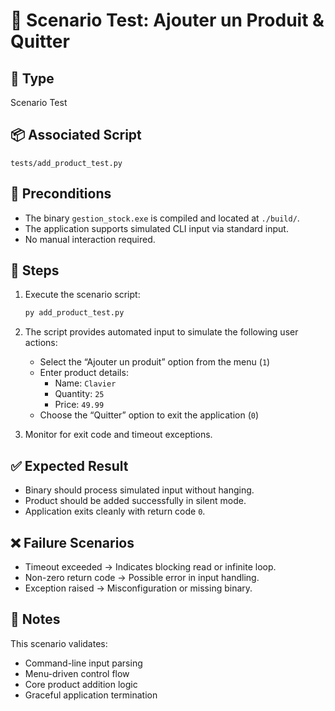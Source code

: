# 🧪 Scenario Test: Ajouter un Produit & Quitter

## 📍 Type
Scenario Test

## 📦 Associated Script
`tests/add_product_test.py`

## 🔧 Preconditions
- The binary `gestion_stock.exe` is compiled and located at `./build/`.
- The application supports simulated CLI input via standard input.
- No manual interaction required.

## 🔄 Steps

1. Execute the scenario script:
   ```bash
   py add_product_test.py

2. The script provides automated input to simulate the following user actions:
   - Select the “Ajouter un produit” option from the menu (`1`)
   - Enter product details:
     - Name: `Clavier`
     - Quantity: `25`
     - Price: `49.99`
   - Choose the “Quitter” option to exit the application (`0`)

3. Monitor for exit code and timeout exceptions.

## ✅ Expected Result
- Binary should process simulated input without hanging.
- Product should be added successfully in silent mode.
- Application exits cleanly with return code `0`.

## ❌ Failure Scenarios
- Timeout exceeded → Indicates blocking read or infinite loop.
- Non-zero return code → Possible error in input handling.
- Exception raised → Misconfiguration or missing binary.

## 🧪 Notes
This scenario validates:
- Command-line input parsing
- Menu-driven control flow
- Core product addition logic
- Graceful application termination
